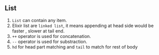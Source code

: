 
##  List 

  1) `List` can contain any item.
  2) Elixir list are `linked list`, it means appending at head side would be faster , slower at tail end.
  3) `++` operator is used for concatenation.
  4) `--` operator is used for substraction.
  5) `hd` for head part matching and `tail` to match for rest of body  

